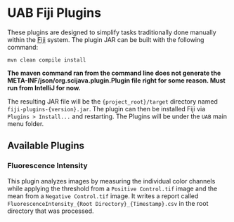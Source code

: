 # UAB Fiji Plugins

These plugins are designed to simplify tasks traditionally done manually within
the [Fiji](https://imagej.net/software/fiji/)
system. The plugin JAR can be built with the following command:

```shell
mvn clean compile install
```

**The maven command ran from the command line does not generate the META-INF/json/org.scijava.plugin.Plugin file right
for some reason. Must run from IntelliJ for now.**

The resulting JAR file will be the `{project_root}/target` directory named `fiji-plugins-{version}.jar`.
The plugin can then be installed Fiji via `Plugins > Install...` and restarting. The Plugins will be under the `UAB`
main menu folder.

## Available Plugins

### Fluorescence Intensity

This plugin analyzes images by measuring the individual color channels while applying the threshold from a
`Positive Control.tif` image and the mean from a `Negative Control.tif` image. It writes a report called
`FluorescenceIntensity_{Root Directory}_{Timestamp}.csv` in the root directory that was processed.
